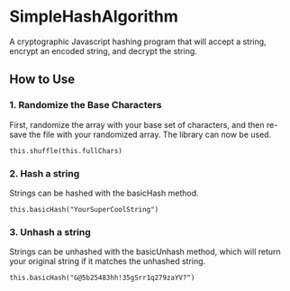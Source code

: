 # SimpleHashAlgorithm
A cryptographic Javascript hashing program that will accept a string, encrypt an encoded string, and decrypt the string.

## How to Use

### 1. Randomize the Base Characters
First, randomize the array with your base set of characters, and then re-save the file with your randomized array. The library can now be used. 

`this.shuffle(this.fullChars)`

### 2. Hash a string
Strings can be hashed with the basicHash method.

`this.basicHash("YourSuperCoolString")`

### 3. Unhash a string
Strings can be unhashed with the basicUnhash method, which will return your original string if it matches the unhashed string.

`this.basicHash("G@5b25483hh!35gSrr1q279zaYV?")`
